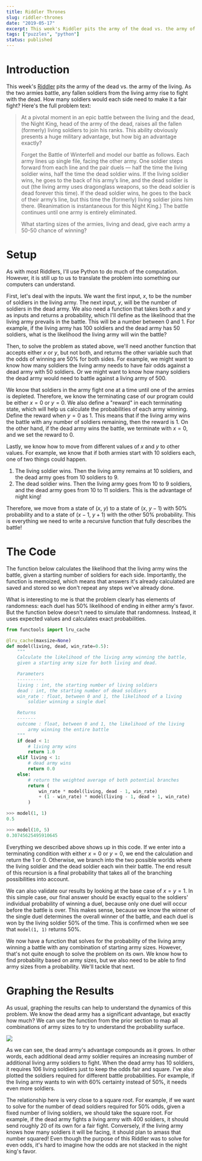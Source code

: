 ```yaml
---
title: Riddler Thrones
slug: riddler-thrones
date: "2019-05-17"
excerpt: This week's Riddler pits the army of the dead vs. the army of the living. As the two armies battle, any fallen soldiers from the living army rise to fight with the dead. How many soldiers would each side need to make it a fair fight?
tags: ["puzzles", "python"]
status: published
---
```


# Introduction

This week's <a href="https://fivethirtyeight.com/features/how-many-soldiers-do-you-need-to-beat-the-night-king/">Riddler</a> pits the army of the dead vs. the army of the living. As the two armies battle, any fallen soldiers from the living army rise to fight with the dead. How many soldiers would each side need to make it a fair fight? Here's the full problem text:

<blockquote>
At a pivotal moment in an epic battle between the living and the dead, the Night King, head of the army of the dead, raises all the fallen (formerly) living soldiers to join his ranks. This ability obviously presents a huge military advantage, but how big an advantage exactly?

Forget the Battle of Winterfell and model our battle as follows. Each army lines up single file, facing the other army. One soldier steps forward from each line and the pair duels — half the time the living soldier wins, half the time the dead soldier wins. If the living soldier wins, he goes to the back of his army’s line, and the dead soldier is out (the living army uses dragonglass weapons, so the dead soldier is dead forever this time). If the dead soldier wins, he goes to the back of their army’s line, but this time the (formerly) living soldier joins him there. (Reanimation is instantaneous for this Night King.) The battle continues until one army is entirely eliminated.

What starting sizes of the armies, living and dead, give each army a 50-50 chance of winning?

</blockquote>

# Setup

As with most Riddlers, I'll use Python to do much of the computation. However, it is still up to us to translate the problem into something our computers can understand.

First, let's deal with the inputs. We want the first input, $x$, to be the number of soldiers in the living army. The next input, $y$, will be the number of soldiers in the dead army. We also need a function that takes both $x$ and $y$ as inputs and returns a probability, which I'll define as the likelihood that the living army prevails in the battle. This will be a number between 0 and 1. For example, if the living army has 100 soldiers and the dead army has 50 soldiers, what is the likelihood the living army will win the battle?

Then, to solve the problem as stated above, we'll need another function that accepts either $x$ or $y$, but not both, and returns the other variable such that the odds of winning are 50% for both sides. For example, we might want to know how many soldiers the living army needs to have fair odds against a dead army with 50 soldiers. Or we might want to know how many soldiers the dead army would need to battle against a living army of 500.

We know that soldiers in the army fight one at a time until one of the armies is depleted. Therefore, we know the terminating case of our program could be either $x=0$ or $y=0$. We also define a "reward" in each terminating state, which will help us calculate the probabilities of each army winning. Define the reward when $y=0$ as 1. This means that if the living army wins the battle with any number of soldiers remaining, then the reward is 1. On the other hand, if the dead army wins the battle, we terminate with $x=0$, and we set the reward to 0.

Lastly, we know how to move from different values of $x$ and $y$ to other values. For example, we know that if both armies start with 10 soldiers each, one of two things could happen.

1. The living soldier wins. Then the living army remains at 10 soldiers, and the dead army goes from 10 soldiers to 9.
2. The dead soldier wins. Then the living army goes from 10 to 9 soldiers, and the dead army goes from 10 to 11 soldiers. This is the advantage of night king!

Therefore, we move from a state of ($x$, $y$) to a state of ($x$, $y-1$) with 50% probability and to a state of ($x-1$, $y+1$) with the other 50% probability. This is everything we need to write a recursive function that fully describes the battle!

# The Code

The function below calculates the likelihood that the living army wins the battle, given a starting number of soldiers for each side. Importantly, the function is memoized, which means that answers it's already calculated are saved and stored so we don't repeat any steps we've already done.

What is interesting to me is that the problem clearly has elements of randomness: each duel has 50% likelihood of ending in either army's favor. But the function below doesn't need to simulate that randomness. Instead, it uses expected values and calculates exact probabilities.

```python
from functools import lru_cache

@lru_cache(maxsize=None)
def model(living, dead, win_rate=0.5):
    """
    Calculate the likelihood of the living army winning the battle,
    given a starting army size for both living and dead.

    Parameters
    ----------
    living : int, the starting number of living soldiers
    dead : int, the starting number of dead soldiers
    win_rate : float, between 0 and 1, the likelihood of a living
        soldier winning a single duel

    Returns
    -------
    outcome : float, between 0 and 1, the likelihood of the living
        army winning the entire battle
    """
    if dead < 1:
        # living army wins
        return 1.0
    elif living < 1:
        # dead army wins
        return 0.0
    else:
        # return the weighted average of both potential branches
        return (
            win_rate * model(living, dead - 1, win_rate)
            + (1 - win_rate) * model(living - 1, dead + 1, win_rate)
        )

>>> model(1, 1)
0.5

>>> model(10, 5)
0.30745625495910645
```

Everything we described above shows up in this code. If we enter into a terminating condition with either $x=0$ or $y=0$, we end the calculation and return the 1 or 0. Otherwise, we branch into the two possible worlds where the living soldier and the dead soldier each win their battle. The end result of this recursion is a final probability that takes all of the branching possibilities into account.

We can also validate our results by looking at the base case of $x=y=1$. In this simple case, our final answer should be exactly equal to the soldiers' individual probability of winning a duel, because only one duel will occur before the battle is over. This makes sense, because we know the winner of the single duel determines the overall winner of the battle, and each duel is won by the living soldier 50% of the time. This is confirmed when we see that `model(1, 1)` returns 50%.

We now have a function that solves for the probability of the living army winning a battle with any combination of starting army sizes. However, that's not quite enough to solve the problem on its own. We know how to find probability based on army sizes, but we also need to be able to find army sizes from a probability. We'll tackle that next.

# Graphing the Results

As usual, graphing the results can help to understand the dynamics of this problem. We know the dead army has a significant advantage, but exactly how much? We can use the function from the prior section to map all combinations of army sizes to try to understand the probability surface.

<img src="/img/riddler-thrones.png">

As we can see, the dead army's advantage compounds as it grows. In other words, each additional dead army soldier requires an increasing number of additional living army soldiers to fight. When the dead army has 10 soldiers, it requires 106 living soldiers just to keep the odds fair and square. I've also plotted the soldiers required for different battle probabilities. For example, if the living army wants to win with 60% certainty instead of 50%, it needs even more soldiers.

The relationship here is very close to a square root. For example, if we want to solve for the number of dead soldiers required for 50% odds, given a fixed number of living soldiers, we should take the square root. For example, if the dead army fights a living army with 400 soldiers, it should send roughly 20 of its own for a fair fight. Conversely, if the living army knows how many soldiers it will be facing, it should plan to amass that number squared! Even though the purpose of this Riddler was to solve for even odds, it's hard to imagine how the odds are not stacked in the night king's favor.
